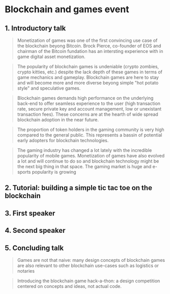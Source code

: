 # Blockchain and games event 

## 1. Introductory talk

> Monetization of games was one of the first convincing use case of the blockchain beyong Bitcoin. Brock Pierce, co-founder of EOS and chairman of the Bitcoin fundation has an intersting experience with in game digital asset monetization.

> The popularity of blockchain games is undeniable (crypto zombies, crypto kitties, etc.) despite the lack depth of these games in terms of game mechanics and gameplay. Blockchain games are here to stay and will become more and more diverse beyong simple "hot potato style" and speculative games.

> Blockchain games demands high performance on the underlying back-end to offer seamless experience to the user (high transaction rate, secure private key and account management, low or unexistant transaction fees). These concerns are at the hearth of wide spread blockchain adoption in the near future.

> The proportion of token holders in the gaming community is very high compared to the general public. This represents a bassin of potential early adopters for blockchain technologies.

> The gaming industry has changed a lot lately with the incredible popularity of mobile games. Monetization of games have also evolved a lot and will continue to do so and blockchain technology might be the next big thing in that space. The gaming market is huge and e-sports popularity is growing

## 2. Tutorial: building a simple tic tac toe on the blockchain

## 3. First speaker

## 4. Second speaker

## 5. Concluding talk

> Games are not that naive: many design concepts of blockchain games are also relevant to other blockchain use-cases such as logistics or notaries

> Introducing the blockchain game hack-a-thon: a design competition centered on concepts and ideas, not actual code. 

